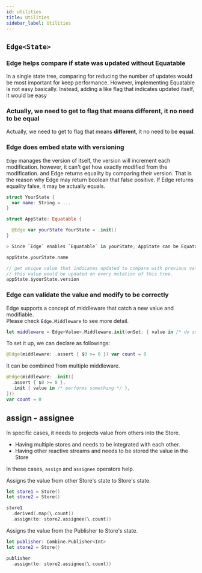 ```yaml
---
id: utilities
title: Utilities
sidebar_label: Utilities
---
```


## `Edge<State>`

### Edge helps compare if state was updated without Equatable

‌In a single state tree, comparing for reducing the number of updates would be most important for keep performance. However, implementing Equatable is not easy basically. Instead, adding a like flag that indicates updated itself, it would be easy

### Actually, we need to get to flag that means different, it no need to be equal

Actually, we need to get to flag that means **different**, it no need to be **equal**.

### Edge does embed state with versioning

`Edge` manages the version of itself, the version will increment each modification. however, it can't get how exactly modified from the modification. and Edge returns equality by comparing their version.
That is the reason why Edge may return boolean that false positive.
If Edge returns equality false, it may be actually equals.

```swift
struct YourState {
  var name: String = ...
}

struct AppState: Equatable {

  @Edge var yourState YourState = .init()
}

> Since `Edge` enables `Equatable` in yourState, AppState can be Equatable with synthesizing.

appState.yourState.name

// get unique value that indicates updated to compare with previous value.
// this value would be updated on every mutation of this tree.
appState.$yourState.version
```

### Edge can validate the value and modify to be correctly

Edge supports a concept of middleware that catch a new value and modifiable.  
Please check `Edge.Middleware` to see more detail.

```swift
let middleware = Edge<Value>.Middleware.init(onSet: { value in /* do something */ })
```

To set it up, we can declare as followings:

```swift
@Edge(middleware: .assert { $0 >= 0 }) var count = 0
```

It can be combined from multiple middleware.

```swift
@Edge(middleware: .init([
  .assert { $0 >= 0 },
  .init { value in /* performs something */ },
]))
var count = 0
```

## assign - assignee

In specific cases, it needs to projects value from others into the Store.

- Having multiple stores and needs to be integrated with each other.
- Having other reactive streams and needs to be stored the value in the Store

In these cases, `assign` and `assignee` operators help.

Assigns the value from other Store's state to Store's state.

```swift
let store1 = Store()
let store2 = Store()

store1
  .derived(.map(\.count))
  .assign(to: store2.assignee(\.count))
```

Assigns the value from the Publisher to Store's state.

```swift
let publisher: Combine.Publisher<Int>
let store2 = Store()

publisher
  .assign(to: store2.assignee(\.count))
```
